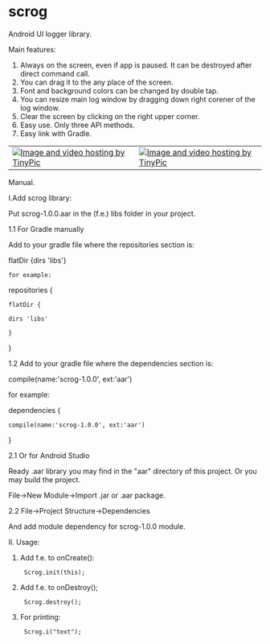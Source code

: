 # scrog
Android UI logger library.

Main features: 

1. Always on the screen, even if app is paused. It can be destroyed after direct command call.
2. You can drag it to the any place of the screen.
3. Font and background colors can be changed by double tap.
4. You can resize main log window by dragging down right corener of the log window.
5. Clear the screen by clicking on the right upper corner.
6. Easy use. Only three API methods.
7. Easy link with Gradle.

<TABLE cellpadding="100" cellspacing="20" border="0">
<TR>
<TD>
<a href="http://tinypic.com?ref=33w3w9g" target="_blank"><img src="http://i59.tinypic.com/33w3w9g.png" border="0" alt="Image and video hosting by TinyPic"></a>
</TD>
<TD>
<a href="http://tinypic.com?ref=qou1hi" target="_blank"><img src="http://i59.tinypic.com/qou1hi.png" border="0" alt="Image and video hosting by TinyPic"></a>
</TD>
</TR>
</TABLE>

Manual.

I.Add scrog library:

Put scrog-1.0.0.aar in the (f.e.) libs folder in your project.

1.1 For Gradle manually

Add to your gradle file where the repositories section is:

flatDir {dirs 'libs'}
          
    for example:
    
repositories {

    flatDir {
 
    dirs 'libs'
    
    }
    
}

1.2 Add to your gradle file where the dependencies section is:

compile(name:'scrog-1.0.0', ext:'aar')

for example:

dependencies {

    compile(name:'scrog-1.0.0', ext:'aar')
    
}


2.1 Or for Android Studio 

Ready .aar library you may find in the "aar" directory of this project. 
Or you may build the project.

File->New Module->Import .jar or .aar package.

2.2 File->Project Structure->Dependencies 

And add module dependency for scrog-1.0.0 module.

II. Usage:

1. Add f.e. to onCreate():

        Scrog.init(this);
		
2. Add f.e. to onDestroy();       

        Scrog.destroy();
		
3. For printing:

        Scrog.i("text");      
